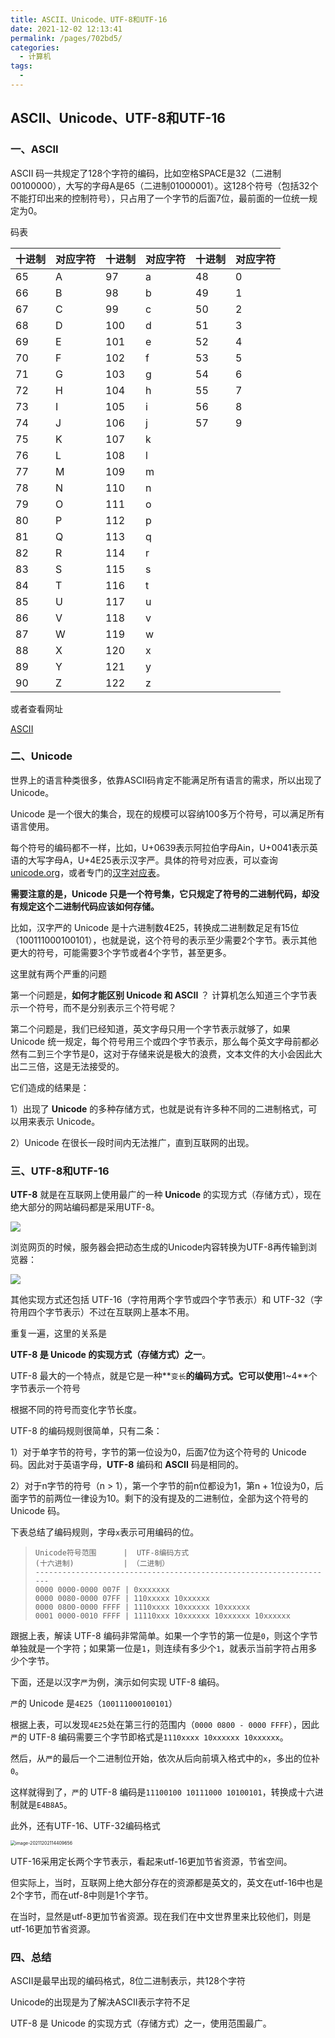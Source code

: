 ```yaml
---
title: ASCII、Unicode、UTF-8和UTF-16
date: 2021-12-02 12:13:41
permalink: /pages/702bd5/
categories:
  - 计算机
tags:
  - 
---
```


## ASCII、Unicode、UTF-8和UTF-16

### 一、ASCII

ASCII 码一共规定了128个字符的编码，比如空格SPACE是32（二进制00100000），大写的字母A是65（二进制01000001）。这128个符号（包括32个不能打印出来的控制符号），只占用了一个字节的后面7位，最前面的一位统一规定为0。

码表

| 十进制 | 对应字符 | 十进制 | 对应字符 | 十进制 | 对应字符 |
| ------ | -------- | ------ | -------- | ------ | -------- |
| 65     | A        | 97     | a        | 48     | 0        |
| 66     | B        | 98     | b        | 49     | 1        |
| 67     | C        | 99     | c        | 50     | 2        |
| 68     | D        | 100    | d        | 51     | 3        |
| 69     | E        | 101    | e        | 52     | 4        |
| 70     | F        | 102    | f        | 53     | 5        |
| 71     | G        | 103    | g        | 54     | 6        |
| 72     | H        | 104    | h        | 55     | 7        |
| 73     | I        | 105    | i        | 56     | 8        |
| 74     | J        | 106    | j        | 57     | 9        |
| 75     | K        | 107    | k        |        |          |
| 76     | L        | 108    | l        |        |          |
| 77     | M        | 109    | m        |        |          |
| 78     | N        | 110    | n        |        |          |
| 79     | O        | 111    | o        |        |          |
| 80     | P        | 112    | p        |        |          |
| 81     | Q        | 113    | q        |        |          |
| 82     | R        | 114    | r        |        |          |
| 83     | S        | 115    | s        |        |          |
| 84     | T        | 116    | t        |        |          |
| 85     | U        | 117    | u        |        |          |
| 86     | V        | 118    | v        |        |          |
| 87     | W        | 119    | w        |        |          |
| 88     | X        | 120    | x        |        |          |
| 89     | Y        | 121    | y        |        |          |
| 90     | Z        | 122    | z        |        |          |



或者查看网址

[ASCII](https://tool.oschina.net/commons?type=4)



### 二、Unicode

世界上的语言种类很多，依靠ASCII码肯定不能满足所有语言的需求，所以出现了Unicode。

Unicode 是一个很大的集合，现在的规模可以容纳100多万个符号，可以满足所有语言使用。

每个符号的编码都不一样，比如，U+0639表示阿拉伯字母Ain，U+0041表示英语的大写字母A，U+4E25表示汉字严。具体的符号对应表，可以查询[unicode.org](http://www.unicode.org/)，或者专门的[汉字对应表](http://www.chi2ko.com/tool/CJK.htm)。



**需要注意的是，Unicode 只是一个符号集，它只规定了符号的二进制代码，却没有规定这个二进制代码应该如何存储。**



比如，汉字严的 Unicode 是十六进制数4E25，转换成二进制数足足有15位（100111000100101），也就是说，这个符号的表示至少需要2个字节。表示其他更大的符号，可能需要3个字节或者4个字节，甚至更多。



这里就有两个严重的问题

第一个问题是，**如何才能区别 Unicode 和 ASCII** ？ 计算机怎么知道三个字节表示一个符号，而不是分别表示三个符号呢？

第二个问题是，我们已经知道，英文字母只用一个字节表示就够了，如果 Unicode 统一规定，每个符号用三个或四个字节表示，那么每个英文字母前都必然有二到三个字节是0，这对于存储来说是极大的浪费，文本文件的大小会因此大出二三倍，这是无法接受的。



它们造成的结果是：

1）出现了 **Unicode** 的多种存储方式，也就是说有许多种不同的二进制格式，可以用来表示 Unicode。

2）Unicode 在很长一段时间内无法推广，直到互联网的出现。



### 三、UTF-8和UTF-16

**UTF-8** 就是在互联网上使用最广的一种 **Unicode** 的实现方式（存储方式），现在绝大部分的网站编码都是采用UTF-8。

![](https://gcy-1306312261.cos.ap-chengdu.myqcloud.com/blog/20211202112918.png)

浏览网页的时候，服务器会把动态生成的Unicode内容转换为UTF-8再传输到浏览器：

![](https://gcy-1306312261.cos.ap-chengdu.myqcloud.com/blog/20220516143052.png)

其他实现方式还包括 UTF-16（字符用两个字节或四个字节表示）和 UTF-32（字符用四个字节表示）不过在互联网上基本不用。

重复一遍，这里的关系是



**UTF-8 是 Unicode 的实现方式（存储方式）之一**。



UTF-8 最大的一个特点，就是它是一种**`变长`**的编码方式。它可以使用**1~4**个字节表示一个符号



根据不同的符号而变化字节长度。

UTF-8 的编码规则很简单，只有二条：

1）对于单字节的符号，字节的第一位设为0，后面7位为这个符号的 Unicode 码。因此对于英语字母，**UTF-8** 编码和 **ASCII** 码是相同的。

2）对于n字节的符号（n > 1），第一个字节的前n位都设为1，第n + 1位设为0，后面字节的前两位一律设为10。剩下的没有提及的二进制位，全部为这个符号的 Unicode 码。



下表总结了编码规则，字母`x`表示可用编码的位。

> ```
> Unicode符号范围      |  UTF-8编码方式
> (十六进制)           | （二进制）
> -------------------------------------------------------------------
> 0000 0000-0000 007F | 0xxxxxxx
> 0000 0080-0000 07FF | 110xxxxx 10xxxxxx
> 0000 0800-0000 FFFF | 1110xxxx 10xxxxxx 10xxxxxx
> 0001 0000-0010 FFFF | 11110xxx 10xxxxxx 10xxxxxx 10xxxxxx
> ```

跟据上表，解读 UTF-8 编码非常简单。如果一个字节的第一位是`0`，则这个字节单独就是一个字符；如果第一位是`1`，则连续有多少个`1`，就表示当前字符占用多少个字节。

下面，还是以汉字`严`为例，演示如何实现 UTF-8 编码。

`严`的 Unicode 是`4E25`（`100111000100101`）

根据上表，可以发现`4E25`处在第三行的范围内（`0000 0800 - 0000 FFFF`），因此`严`的 UTF-8 编码需要三个字节即格式是`1110xxxx 10xxxxxx 10xxxxxx`。

然后，从`严`的最后一个二进制位开始，依次从后向前填入格式中的`x`，多出的位补`0`。

这样就得到了，`严`的 UTF-8 编码是`11100100 10111000 10100101`，转换成十六进制就是`E4B8A5`。



此外，还有UTF-16、UTF-32编码格式

<img src="/Users/xinyun/Library/Application Support/typora-user-images/image-20211202114409656.png" alt="image-20211202114409656" style="zoom:50%;" />



UTF-16采用定长两个字节表示，看起来utf-16更加节省资源，节省空间。

但实际上，当时，互联网上绝大部分存在的资源都是英文的，英文在utf-16中也是2个字节，而在utf-8中则是1个字节。

在当时，显然是utf-8更加节省资源。现在我们在中文世界里来比较他们，则是utf-16更加节省资源。



### 四、总结

ASCII是最早出现的编码格式，8位二进制表示，共128个字符

Unicode的出现是为了解决ASCII表示字符不足

UTF-8 是 Unicode 的实现方式（存储方式）之一，使用范围最广。

